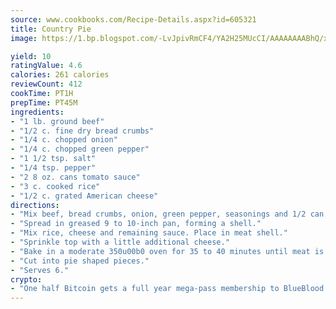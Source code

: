 ```yaml
---
source: www.cookbooks.com/Recipe-Details.aspx?id=605321
title: Country Pie
image: https://1.bp.blogspot.com/-LvJpivRmCF4/YA2H25MUcCI/AAAAAAAABhQ/xgndXuMf7Zopp5S4RExCblnSp5YGujfSQCLcBGAsYHQ/s320/8.png

yield: 10
ratingValue: 4.6
calories: 261 calories
reviewCount: 412
cookTime: PT1H
prepTime: PT45M
ingredients:
- "1 lb. ground beef"
- "1/2 c. fine dry bread crumbs"
- "1/4 c. chopped onion"
- "1/4 c. chopped green pepper"
- "1 1/2 tsp. salt"
- "1/4 tsp. pepper"
- "2 8 oz. cans tomato sauce"
- "3 c. cooked rice"
- "1/2 c. grated American cheese"
directions:
- "Mix beef, bread crumbs, onion, green pepper, seasonings and 1/2 can tomato sauce."
- "Spread in greased 9 to 10-inch pan, forming a shell."
- "Mix rice, cheese and remaining sauce. Place in meat shell."
- "Sprinkle top with a little additional cheese."
- "Bake in a moderate 350u00b0 oven for 35 to 40 minutes until meat is done."
- "Cut into pie shaped pieces."
- "Serves 6."
crypto:
- "One half Bitcoin gets a full year mega-pass membership to BlueBlood."
---
```

